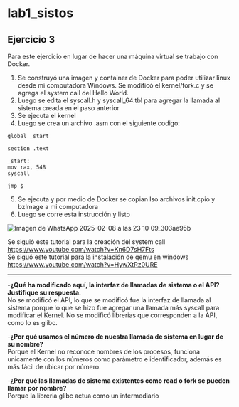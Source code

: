 # lab1_sistos

## Ejercicio 3

Para este ejercicio en lugar de hacer una máquina virtual se trabajo con Docker.  
1. Se construyó una imagen y container de Docker para poder utilizar linux desde mi computadora Windows. Se modificó el kernel/fork.c y se agrega el system call del Hello World.
2. Luego se edita el syscall.h y syscall_64.tbl para agregar la llamada al sistema creada en el paso anterior
3. Se ejecuta el kernel
4. Luego se crea un archivo .asm con el siguiente codigo:
```assembly
global _start

section .text

_start:
mov rax, 548
syscall

jmp $
```        
5. Se ejecuta y por medio de Docker se copian lso archivos init.cpio y bzImage a mi computadora
6. Luego se corre esta instrucción y listo

![Imagen de WhatsApp 2025-02-08 a las 23 10 09_303ae95b](https://github.com/user-attachments/assets/51366f58-d1ff-458e-bbfd-68e3fa775ee6)


Se siguió este tutorial para la creación del system call https://www.youtube.com/watch?v=Kn6D7sH7Fts    
Se siguó este tutorial para la instalación de qemu en windows https://www.youtube.com/watch?v=HywXtRz0URE   

--- 

-**¿Qué ha modificado aquí, la interfaz de llamadas de sistema o el API? Justifique su respuesta.**  
No se modificó el API, lo que se modificó fue la interfaz de llamada al sistema porque lo que se hizo fue agregar una llamada más syscall para modificar el Kernel. No se modificó librerias que corresponden a la API, como lo es glibc.  

-**¿Por qué usamos el número de nuestra llamada de sistema en lugar de su nombre?**  
Porque el Kernel no reconoce nombres de los procesos, funciona unicamente con los números como parámetro e identificador, además es más fácil de ubicar por número.   

-**¿Por qué las llamadas de sistema existentes como read o fork se pueden llamar por nombre?**  
Porque la libreria glibc actua como un intermediario 
